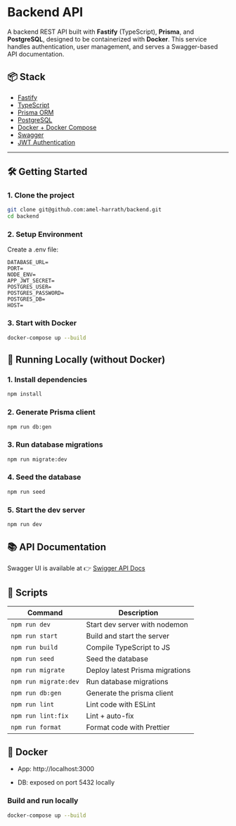 # Backend API

A backend REST API built with **Fastify** (TypeScript), **Prisma**, and **PostgreSQL**, designed to be containerized with **Docker**. This service handles authentication, user management, and serves a Swagger-based API documentation.

## 📦 Stack

- [Fastify](https://fastify.dev/)
- [TypeScript](https://www.typescriptlang.org/)
- [Prisma ORM](https://www.prisma.io/)
- [PostgreSQL](https://www.postgresql.org/)
- [Docker + Docker Compose](https://docs.docker.com/compose/)
- [Swagger](https://swagger.io/)
- [JWT Authentication](https://jwt.io/)

---

## 🛠️ Getting Started

### 1. Clone the project

```bash
git clone git@github.com:amel-harrath/backend.git
cd backend
```

### 2. Setup Environment

Create a .env file:

```
DATABASE_URL=
PORT=
NODE_ENV=
APP_JWT_SECRET=
POSTGRES_USER=
POSTGRES_PASSWORD=
POSTGRES_DB=
HOST=
```

### 3. Start with Docker

```bash
docker-compose up --build
```

## 🧪 Running Locally (without Docker)

### 1. Install dependencies

```bash
npm install
```

### 2. Generate Prisma client

```bash
npm run db:gen
```

### 3. Run database migrations

```bash
npm run migrate:dev
```

### 4. Seed the database

```bash
npm run seed
```

### 5. Start the dev server

```bash
npm run dev
```

## 📚 API Documentation

Swagger UI is available at 👉 [Swigger API Docs](http://localhost:3000/docs)

## 🚀 Scripts

| Command               | Description                     |
| --------------------- | ------------------------------- |
| `npm run dev`         | Start dev server with nodemon   |
| `npm run start`       | Build and start the server      |
| `npm run build`       | Compile TypeScript to JS        |
| `npm run seed`        | Seed the database               |
| `npm run migrate`     | Deploy latest Prisma migrations |
| `npm run migrate:dev` | Run database migrations         |
| `npm run db:gen`      | Generate the prisma client      |
| `npm run lint`        | Lint code with ESLint           |
| `npm run lint:fix`    | Lint + auto-fix                 |
| `npm run format`      | Format code with Prettier       |

## 🐳 Docker

- App: http://localhost:3000

- DB: exposed on port 5432 locally

### Build and run locally

```bash
docker-compose up --build
```
